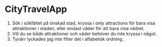 # CityTravelApp

1. Sök i sökfältet på önskad stad, kryssa i only attractions för bara visa attraktioner i staden, eller endast väder för att bara visa vädret.
2. Vill du se både attraktioner och väder behöver du inte kryssa i något.
3. Tyvärr lyckades jag inte filter det i alfabetisk ordning..
